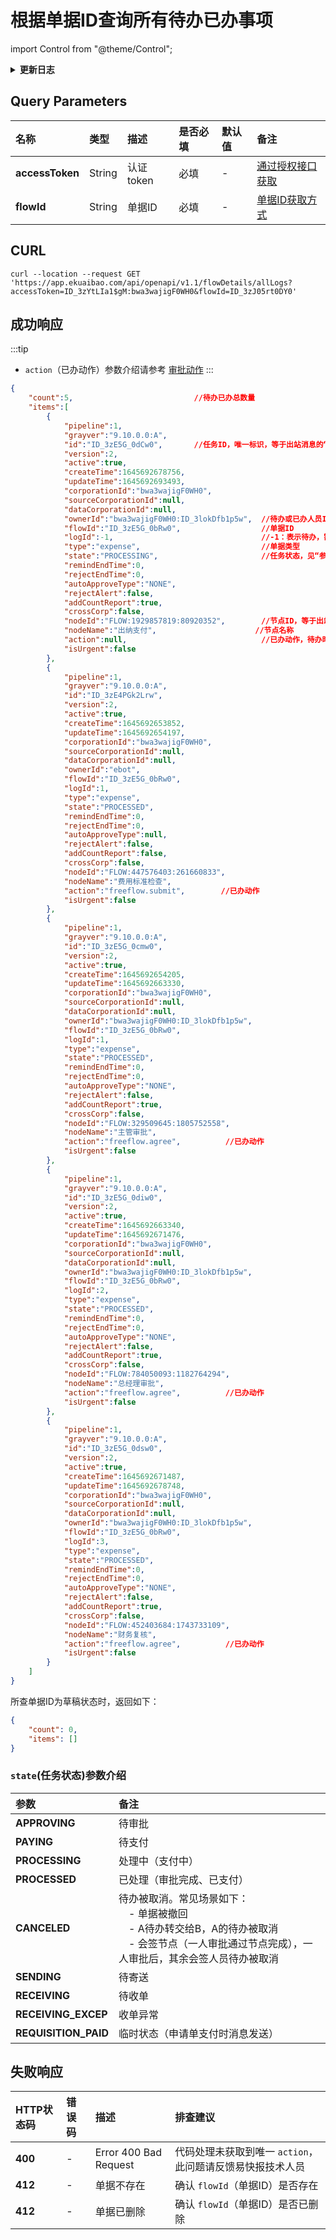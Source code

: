 # 根据单据ID查询所有待办已办事项

import Control from "@theme/Control";

<Control
method="GET"
url="/api/openapi/v1.1/flowDetails/allLogs"
/>

<details>
  <summary><b>更新日志</b></summary>
  <div>

  [**1.7.2**](/docs/open-api/notice/update-log#172) -> 🐞 修复了待办任务自动同意时，接口报错 **HTTP 400** 的BUG。<br/>
  [**1.7.0**](/docs/open-api/notice/update-log#170) -> 🚀 接口升级 `v1.1` 版本，**成功响应** 中新增了 `action`（已办动作）参数。<br/>
  [**1.2.0**](/docs/open-api/notice/update-log#120) -> 🆕 新增了本接口。<br/>

  </div>
</details>

## Query Parameters

| 名称 | 类型 | 描述 | 是否必填 | 默认值 | 备注 |
| :--- | :--- | :--- | :--- |:--- | :--- |
| **accessToken** | String  | 认证token    | 必填 | - | [通过授权接口获取](/docs/open-api/getting-started/auth) |
| **flowId**      | String  | 单据ID       | 必填 | - | [单据ID获取方式](/docs/open-api/flows/question-answer#问题一) |

## CURL
```shell
curl --location --request GET 'https://app.ekuaibao.com/api/openapi/v1.1/flowDetails/allLogs?accessToken=ID_3zYtLIa1$gM:bwa3wajigF0WH0&flowId=ID_3zJ05rt0DY0'
```

## 成功响应
:::tip
- `action`（已办动作）参数介绍请参考 [审批动作](/docs/open-api/flows/forms-state#审批动作审批日志中-action-字段)
:::

```json
{
    "count":5,                           //待办已办总数量
    "items":[
        {
            "pipeline":1,
            "grayver":"9.10.0.0:A",
            "id":"ID_3zE5G_0dCw0",       //任务ID，唯一标识，等于出站消息的“待办ID”（backlogId）
            "version":2,
            "active":true,
            "createTime":1645692678756,
            "updateTime":1645692693493,
            "corporationId":"bwa3wajigF0WH0",
            "sourceCorporationId":null,
            "dataCorporationId":null,
            "ownerId":"bwa3wajigF0WH0:ID_3lokDfb1p5w",  //待办或已办人员ID
            "flowId":"ID_3zE5G_0bRw0",                  //单据ID
            "logId":-1,                                 //-1：表示待办，需配合 state 使用，非-1：表示已办
            "type":"expense",                           //单据类型
            "state":"PROCESSING",                       //任务状态，见“参数介绍”。
            "remindEndTime":0,
            "rejectEndTime":0,
            "autoApproveType":"NONE",
            "rejectAlert":false,
            "addCountReport":true,
            "crossCorp":false,
            "nodeId":"FLOW:1929857819:80920352",        //节点ID，等于出站消息的“节点ID”（nodeId）
            "nodeName":"出纳支付",                      //节点名称
            "action":null,                              //已办动作，待办时返回 null 
            "isUrgent":false
        },
        {
            "pipeline":1,
            "grayver":"9.10.0.0:A",
            "id":"ID_3zE4PGk2Lrw",
            "version":2,
            "active":true,
            "createTime":1645692653852,
            "updateTime":1645692654197,
            "corporationId":"bwa3wajigF0WH0",
            "sourceCorporationId":null,
            "dataCorporationId":null,
            "ownerId":"ebot",
            "flowId":"ID_3zE5G_0bRw0",
            "logId":1,
            "type":"expense",
            "state":"PROCESSED",
            "remindEndTime":0,
            "rejectEndTime":0,
            "autoApproveType":null,
            "rejectAlert":false,
            "addCountReport":false,
            "crossCorp":false,
            "nodeId":"FLOW:447576403:261660833",
            "nodeName":"费用标准检查",
            "action":"freeflow.submit",        //已办动作
            "isUrgent":false
        },
        {
            "pipeline":1,
            "grayver":"9.10.0.0:A",
            "id":"ID_3zE5G_0cmw0",
            "version":2,
            "active":true,
            "createTime":1645692654205,
            "updateTime":1645692663330,
            "corporationId":"bwa3wajigF0WH0",
            "sourceCorporationId":null,
            "dataCorporationId":null,
            "ownerId":"bwa3wajigF0WH0:ID_3lokDfb1p5w",
            "flowId":"ID_3zE5G_0bRw0",
            "logId":1,
            "type":"expense",
            "state":"PROCESSED",
            "remindEndTime":0,
            "rejectEndTime":0,
            "autoApproveType":"NONE",
            "rejectAlert":false,
            "addCountReport":true,
            "crossCorp":false,
            "nodeId":"FLOW:329509645:1805752558",
            "nodeName":"主管审批",
            "action":"freeflow.agree",          //已办动作
            "isUrgent":false
        },
        {
            "pipeline":1,
            "grayver":"9.10.0.0:A",
            "id":"ID_3zE5G_0diw0",
            "version":2,
            "active":true,
            "createTime":1645692663340,
            "updateTime":1645692671476,
            "corporationId":"bwa3wajigF0WH0",
            "sourceCorporationId":null,
            "dataCorporationId":null,
            "ownerId":"bwa3wajigF0WH0:ID_3lokDfb1p5w",
            "flowId":"ID_3zE5G_0bRw0",
            "logId":2,
            "type":"expense",
            "state":"PROCESSED",
            "remindEndTime":0,
            "rejectEndTime":0,
            "autoApproveType":"NONE",
            "rejectAlert":false,
            "addCountReport":true,
            "crossCorp":false,
            "nodeId":"FLOW:784050093:1182764294",
            "nodeName":"总经理审批",
            "action":"freeflow.agree",          //已办动作
            "isUrgent":false
        },
        {
            "pipeline":1,
            "grayver":"9.10.0.0:A",
            "id":"ID_3zE5G_0dsw0",
            "version":2,
            "active":true,
            "createTime":1645692671487,
            "updateTime":1645692678748,
            "corporationId":"bwa3wajigF0WH0",
            "sourceCorporationId":null,
            "dataCorporationId":null,
            "ownerId":"bwa3wajigF0WH0:ID_3lokDfb1p5w",
            "flowId":"ID_3zE5G_0bRw0",
            "logId":3,
            "type":"expense",
            "state":"PROCESSED",
            "remindEndTime":0,
            "rejectEndTime":0,
            "autoApproveType":"NONE",
            "rejectAlert":false,
            "addCountReport":true,
            "crossCorp":false,
            "nodeId":"FLOW:452403684:1743733109",
            "nodeName":"财务复核",
            "action":"freeflow.agree",          //已办动作
            "isUrgent":false
        }
    ]
}
```

所查单据ID为草稿状态时，返回如下：
```json
{
    "count": 0,
    "items": []
}
```

### `state`(任务状态)参数介绍
| 参数  | 备注 |
| :--- | :--- |
| **APPROVING**  | 待审批 |
| **PAYING**     | 待支付 |
| **PROCESSING** | 处理中（支付中） |
| **PROCESSED**  | 已处理（审批完成、已支付） |
| **CANCELED**   | 待办被取消。常见场景如下：<br/>&emsp;- 单据被撤回<br/>&emsp;- A待办转交给B，A的待办被取消<br/>&emsp;- 会签节点（一人审批通过节点完成），一人审批后，其余会签人员待办被取消 |
| **SENDING**    | 待寄送 |
| **RECEIVING**  | 待收单 |
| **RECEIVING_EXCEP**  | 收单异常 |
| **REQUISITION_PAID** | 临时状态（申请单支付时消息发送） |

## 失败响应
| HTTP状态码 | 错误码 | 描述 | 排查建议 |
| :--- | :--- | :--- | :--- |
| **400** | - | Error 400 Bad Request | 代码处理未获取到唯一 `action`，此问题请反馈易快报技术人员 | 
| **412** | - | 单据不存在 | 确认 `flowId`（单据ID）是否存在 | 
| **412** | - | 单据已删除 | 确认 `flowId`（单据ID）是否已删除 | 

